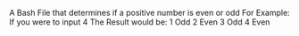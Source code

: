 A Bash File that determines if a positive number is even or odd
For Example: If you were to input 4 
The Result would be: 
1 Odd 
2 Even 
3 Odd 
4 Even
